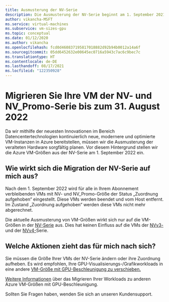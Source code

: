 ```yaml
---
title: Ausmusterung der NV-Serie
description: Die Ausmusterung der NV-Serie beginnt am 1. September 2021
author: vikancha-MSFT
ms.service: virtual-machines
ms.subservice: vm-sizes-gpu
ms.topic: conceptual
ms.date: 01/12/2020
ms.author: vikancha
ms.openlocfilehash: fcd0d460837195817018882d92b94b0012a14a6f
ms.sourcegitcommit: 05dd6452632e00645ec0716a5943c7ac6c9bec7c
ms.translationtype: HT
ms.contentlocale: de-DE
ms.lasthandoff: 08/17/2021
ms.locfileid: "122350928"
---
```

# <a name="migrate-your-nv-and-nv_promo-series-virtual-machines-by-august-31-2022"></a>Migrieren Sie Ihre VM der NV- und NV_Promo-Serie bis zum 31. August 2022
Da wir mithilfe der neuesten Innovationen im Bereich Datencentertechnologien kontinuierlich neue, modernere und optimierte VM-Instanzen in Azure bereitstellen, müssen wir die Ausmusterung der veralteten Hardware sorgfältig planen.
Vor diesem Hintergrund stellen wir die Azure VM-Größen aus der NV-Serie am 1. September 2022 ein.

## <a name="how-does-the-nv-series-migration-affect-me"></a>Wie wirkt sich die Migration der NV-Serie auf mich aus?  

Nach dem 1. September 2022 wird für alle in Ihrem Abonnement verbleibenden VMs mit NV- und NV_Promo-Größe der Status „Zuordnung aufgehoben“ eingestellt. Diese VMs werden beendet und vom Host entfernt. Im Zustand „Zuordnung aufgehoben“ werden diese VMs nicht mehr abgerechnet. 

Die aktuelle Ausmusterung von VM-Größen wirkt sich nur auf die VM-Größen in der [NV-Serie](nv-series.md) aus. Dies hat keinen Einfluss auf die VMs der [NVv3-](nvv3-series.md) und der [NVv4-](nvv4-series.md)Serie. 

## <a name="what-actions-should-i-take"></a>Welche Aktionen zieht das für mich nach sich?  

Sie müssen die Größe Ihrer VMs der NV-Serie ändern oder ihre Zuordnung aufheben. Es wird empfohlen, Ihre GPU-Visualisierungs-/Grafikworkloads in eine andere [VM-Größe mit GPU-Beschleunigung zu verschieben.](sizes-gpu.md)

[Weitere Informationen](nv-series-migration-guide.md) über das Migrieren Ihrer Workloads zu anderen Azure VM-Größen mit GPU-Beschleunigung. 

Sollten Sie Fragen haben, wenden Sie sich an unseren Kundensupport.
